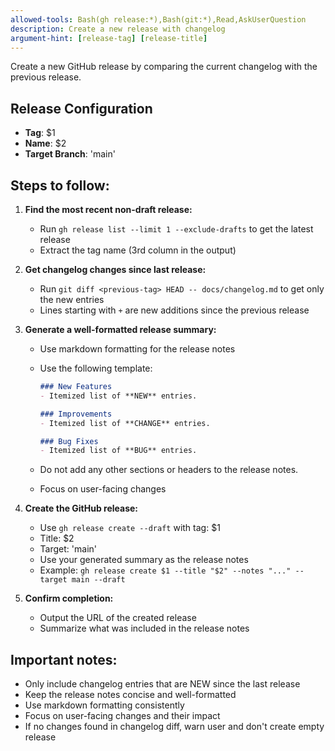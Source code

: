```yaml
---
allowed-tools: Bash(gh release:*),Bash(git:*),Read,AskUserQuestion
description: Create a new release with changelog
argument-hint: [release-tag] [release-title]
---
```


Create a new GitHub release by comparing the current changelog with the previous release.

## Release Configuration

- **Tag**: $1
- **Name**: $2
- **Target Branch**: 'main'

## Steps to follow:

1. **Find the most recent non-draft release:**
   - Run `gh release list --limit 1 --exclude-drafts` to get the latest release
   - Extract the tag name (3rd column in the output)

2. **Get changelog changes since last release:**
   - Run `git diff <previous-tag> HEAD -- docs/changelog.md` to get only the new entries
   - Lines starting with `+` are new additions since the previous release

3. **Generate a well-formatted release summary:**
   - Use markdown formatting for the release notes
   - Use the following template:

     ```markdown
     ### New Features
     - Itemized list of **NEW** entries.

     ### Improvements
     - Itemized list of **CHANGE** entries.

     ### Bug Fixes
     - Itemized list of **BUG** entries.
     ```
   - Do not add any other sections or headers to the release notes.
   - Focus on user-facing changes

4. **Create the GitHub release:**
   - Use `gh release create --draft` with tag: $1
   - Title: $2
   - Target: 'main'
   - Use your generated summary as the release notes
   - Example: `gh release create $1 --title "$2" --notes "..." --target main --draft`

5. **Confirm completion:**
   - Output the URL of the created release
   - Summarize what was included in the release notes

## Important notes:
- Only include changelog entries that are NEW since the last release
- Keep the release notes concise and well-formatted
- Use markdown formatting consistently
- Focus on user-facing changes and their impact
- If no changes found in changelog diff, warn user and don't create empty release
